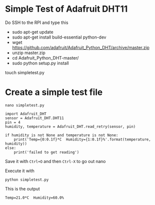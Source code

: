 # Simple Test of Adafruit DHT11

Do SSH to the RPI and type this

- sudo apt-get update
- sudo apt-get install build-essential python-dev
- wget https://github.com/adafruit/Adafruit_Python_DHT/archive/master.zip
- unzip master.zip
- cd Adafruit_Python_DHT-master/
- sudo python setup.py install

touch simpletest.py

# Create a simple test file

`nano simpletest.py`


```pyth0n
import Adafruit_DHT
sensor = Adafruit_DHT.DHT11
pin = 4
humidity, temperature = Adafruit_DHT.read_retry(sensor, pin)

if humidity is not None and temperature is not None:
    print('Temp={0:0.1f}*C  Humidity={1:0.1f}%'.format(temperature, humidity))
else:
    print('failed to get reading')
```  

Save it with `Ctrl+O` and then `Ctrl-X` to go out nano
    
Execute it with
    
`python simpletest.py`

This is the output

`Temp=21.0*C  Humidity=60.0%`  

